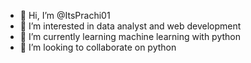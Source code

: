 - 👋 Hi, I’m @ItsPrachi01
- 👀 I’m interested in data analyst and web development
- 🌱 I’m currently learning machine learning with python
- 💞️ I’m looking to collaborate on python


<!---
ItsPrachi01/ItsPrachi01 is a ✨ special ✨ repository because its `README.md` (this file) appears on your GitHub profile.
You can click the Preview link to take a look at your changes.
--->
